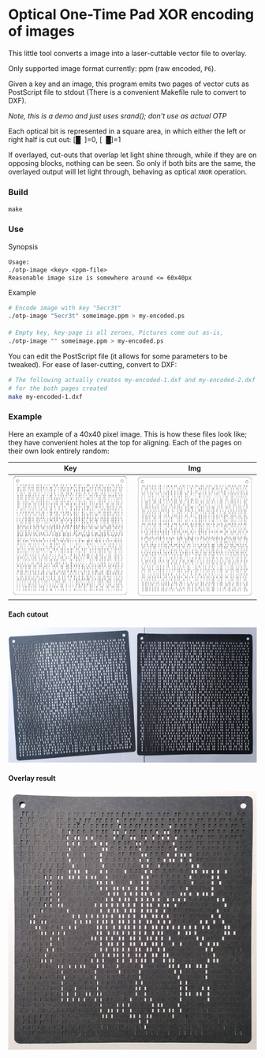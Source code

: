 Optical One-Time Pad XOR encoding of images
===========================================

This little tool converts a image into a laser-cuttable vector file to overlay.

Only supported image format currently: ppm (raw encoded, `P6`).

Given a key and an image, this program emits two pages of vector cuts as
PostScript file to stdout (There is a convenient Makefile rule to convert to
DXF).

_Note, this is a demo and just uses srand(); don't use as actual OTP_

Each optical bit is represented in a square area, in which either the left
or right half is cut out: [█&nbsp;&nbsp;]=0,  [&nbsp;&nbsp;█]=1

If overlayed, cut-outs that overlap let light shine through, while if they
are on opposing blocks, nothing can be seen. So only if both bits are the
same, the overlayed output will let light through, behaving as optical
`XNOR` operation.

### Build
```
make
```

### Use

Synopsis

```
Usage:
./otp-image <key> <ppm-file>
Reasonable image size is somewhere around <= 60x40px
```

Example

```bash
# Encode image with key "5ecr3t"
./otp-image "5ecr3t" someimage.ppm > my-encoded.ps

# Empty key, key-page is all zeroes, Pictures come out as-is,
./otp-image "" someimage.ppm > my-encoded.ps
```

You can edit the PostScript file (it allows for some parameters to be
tweaked). For ease of laser-cutting, convert to DXF:

```bash
# The following actually creates my-encoded-1.dxf and my-encoded-2.dxf
# for the both pages created
make my-encoded-1.dxf
```

### Example
Here an example of a 40x40 pixel image.
This is how these files look like; they have convenient holes at the top
for aligning. Each of the pages on their own look entirely random:

Key                | Img
-------------------|--------------------
![](./img/key.png) | ![](./img/image.png)


#### Each cutout
![](./img/each.jpg)

#### Overlay result
![](./img/result.jpg)
